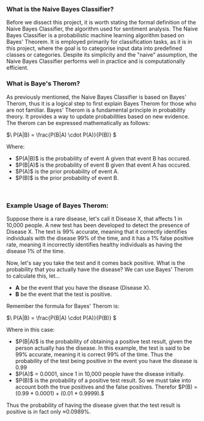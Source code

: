### What is the Naive Bayes Classifier? 
Before we dissect this project, it is worth stating the formal definition of the Naive Bayes Classifier, the algorithm used for sentiment analysis. The Naive Bayes Classifier is a probabilistic machine learning algorithm based on Bayes' Theorem. It is employed primarily for classification tasks, as it is in this project, where the goal is to categorise input data into predefined classes or categories. Despite its simplicity and the "naive" assumption, the Naive Bayes Classifier performs well in practice and is computationally efficient.
<br>

### What is Baye's Therom?
As previously mentioned, the Naive Bayes Classifier is based on Bayes' Therom, thus it is a logical step to first explain Bayes Therom for those who are not familiar. Bayes' Therom is a fundamental principle in probability theory. It provides a way to update probabilities based on new evidence. The therom can be expressed mathematically as follows:

$\ P(A|B) = \frac{P(B|A) \cdot P(A)}{P(B)} \$

Where:
<ul>
  <li>$P(A|B)$ is the probability of event A given that event B has occured.</li>
  <li>$P(B|A)$ is the probability of event B given that event A has occured.</li>
  <li>$P(A)$ is the prior probability of event A.</li>
  <li>$P(B)$ is the prior probability of event B.</li>
</ul>
<br>

### Example Usage of Bayes Therom:
Suppose there is a rare disease, let's call it Disease X, that affects 1 in 10,000 people. A new test has been developed to detect the presence of Disease X. The text is 99% accurate, meaning that it correctly identifies individuals with the disease 99% of the time, and it has a 1% false positive rate, meaning it incorrectly identifies healthy individuals as having the disease 1% of the time.

Now, let's say you take the test and it comes back positive. What is the probability that you actually have the disease? We can use Bayes' Therom to calculate this, let...

<ul>
  <li><strong>A</strong> be the event that you have the disease (Disease X).</li>
  <li><strong>B</strong> be the event that the test is positive.</li>
</ul>

Remember the formula for Bayes' Therom is:

$\ P(A|B) = \frac{P(B|A) \cdot P(A)}{P(B)} \$

Where in this case:
<ul>
  <li>$P(B|A)$ is the probability of obtaining a positive test result, given the person actually has the disease. In this example, the test is said to be 99% accurate, meaning it is correct 99% of the time. Thus the probability of the test being positive in the event you have the disease is 0.99</li>
  <li>$P(A)$ = 0.0001, since 1 in 10,000 people have the disease initially.</li>
  <li>$P(B)$ is the probability of a positive test result. So we must take into account both the true positives and the false positives. Therefor $P(B) = (0.99 * 0.0001) + (0.01 * 0.9999).$</li>
</ul>

Thus the probability of having the disease given that the test result is positive is in fact only ≈0.0989%.

